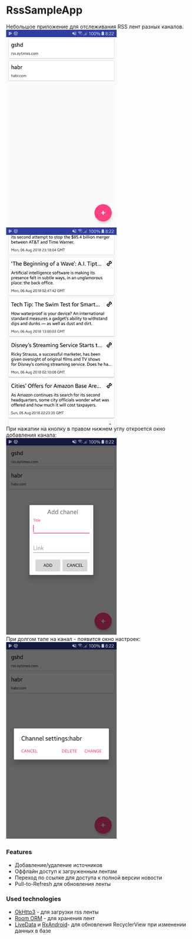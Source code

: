 # RssSampleApp
Небольшое приложение для отслеживания RSS лент разных каналов.
<br/><img src="https://github.com/QeGle/RssSampleApp/blob/master/Screenshot_20180808-082206_RSSTestApp.jpg" width="300"/><img src="https://github.com/QeGle/RssSampleApp/blob/master/Screenshot_20180808-082246_RSSTestApp.jpg" width="300"/><br/>
При нажатии на кнопку в правом нижнем углу откроется окно добавления канала:
<br/><img src="https://github.com/QeGle/RssSampleApp/blob/master/Screenshot_20180808-082210_RSSTestApp.jpg" width="300"/><br/>
При долгом тапе на канал - появится окно настроек:
<br/><img src="https://github.com/QeGle/RssSampleApp/blob/master/Screenshot_20180808-082218_RSSTestApp.jpg" width="300"/><br/>
 
### Features
* Добавление/удаление источников
* Оффлайн доступ к загруженным лентам
* Переход по ссылке для доступа к полной версии новости
* Pull-to-Refresh для обновления ленты 

### Used technologies
* [OkHttp3](https://square.github.io/okhttp/) - для загрузки rss ленты
* [Room ORM](https://developer.android.com/training/data-storage/room/index.html) - для хранения лент
* [LiveData](https://developer.android.com/topic/libraries/architecture/livedata.html) и [RxAndroid](https://github.com/ReactiveX/RxAndroid)- для обновления RecyclerView при изменении данных в базе
